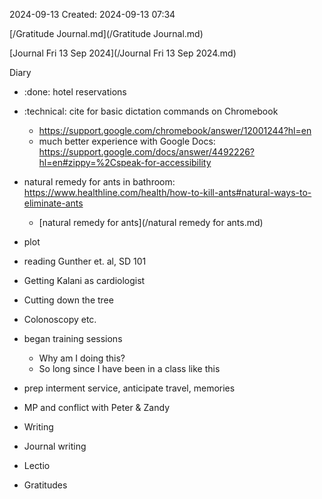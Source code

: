 2024-09-13
Created: 2024-09-13 07:34

[/Gratitude Journal.md](/Gratitude Journal.md)

[Journal Fri 13 Sep 2024](/Journal Fri 13 Sep 2024.md) 

Diary 
- :done: hotel reservations
- :technical: cite for basic dictation commands on Chromebook 
    - https://support.google.com/chromebook/answer/12001244?hl=en
    - much better experience with Google Docs: https://support.google.com/docs/answer/4492226?hl=en#zippy=%2Cspeak-for-accessibility
- natural remedy for ants in bathroom: https://www.healthline.com/health/how-to-kill-ants#natural-ways-to-eliminate-ants
    - [natural remedy for ants](/natural remedy for ants.md)

- plot
- reading Gunther et. al,  SD 101
- Getting Kalani as cardiologist
- Cutting down the tree
- Colonoscopy etc.
-  began training sessions
	- Why am I doing this?
	- So long since I have been in a class like this
- prep interment service, anticipate travel, memories
- MP and conflict with Peter & Zandy
- Writing
- Journal writing
- Lectio
- Gratitudes
